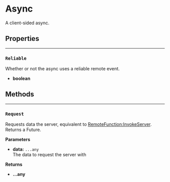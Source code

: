 # Async

A client-sided async.

## Properties

---

### `Reliable`

Whether or not the async uses a reliable remote event.

- **boolean**

## Methods

---

### `Request`

Requests data the server, equivalent to [RemoteFunction:InvokeServer](https://create.roblox.com/docs/reference/engine/classes/RemoteFunction#InvokeServer). Returns a Future.

**Parameters**

- **data:** `...any`<br>
The data to request the server with

**Returns**

- **...any**
